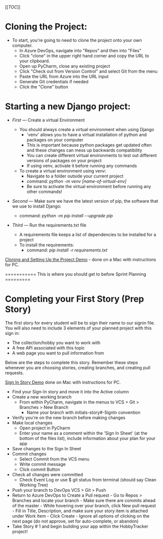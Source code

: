 [[_TOC_]]

# Cloning the Project:
- To start, you're going to need to clone the project onto your own computer.
    - In Azure DevOps, navigate into "Repos" and then into "Files"
    - Click "clone" in the upper right hand corner and copy the URL to your clipboard.
    - Open up PyCharm, close any existing project
    - Click "Check out from Version Control" and select Git from the menu
    - Paste the URL from Azure into the URL input
    - Generate Git credentials if needed
    - Click the "Clone" button


# Starting a new Django project:

- _First_ — Create a virtual Environment
  - You should always create a virtual environment when using Django
    - 'venv' allows you to have a virtual installation of python and packages on your computer
     - This is important because python packages get updated often and these changes can mess up backwards compatibility
      - You can create different virtual environments to test out different versions of packages on your project
    - If using venv, activate it before running any commands
  - To create a virtual environment using venv:
    - Navigate to a folder outside your current project
    - command: _python -m venv [name-of-virtual-env]_
    - Be sure to activate the virtual environment before running any other commands!

- _Second_ — Make sure we have the latest version of pip, the software that we use to install Django:
    - command: _python -m pip install --upgrade pip_
- _Third_ — Run the requirements.txt file
    - A requirements file keeps a list of dependencies to be installed for a project
    - To install the requirements:
      - command: _pip install -r requirements.txt_

[Cloning and Setting Up the Project Demo](https://drive.google.com/file/d/1O7kLTby5iLOo9tAdMX0-SPLtfl1_OPqf/view?usp=sharing) - done on a Mac with instructions for PC.

=========== This is where you should get to before Sprint Planning =========
# Completing your First Story (Prep Story)

The first story for every student will be to sign their name to our signin file. You will also need to include 3 elements of your planned project with this sign in:
  - The collection/hobby you want to work with
  - A free API associated with this topic
  - A web page you want to pull information from

Below are the steps to complete this story. Remember these steps whenever you are choosing stories, creating branches, and creating pull requests.

[Sign In Story Demo](https://drive.google.com/file/d/1jtjKTZNbLiFrVS9bwg6WFI3ws3_4BXqa/view?usp=sharing) done on Mac with instructions for PC.

- Find your Sign-In story and move it into the Active column
- Create a new working branch 
    - From within PyCharm, navigate in the menus to VCS > Git > Branches > New Branch
        - Name your branch with initials-story#-SignIn convention
- Verify you're on the new branch before making changes
- Make local changes
    - Open project in PyCharm
    - Enter your name as a comment within the 'Sign In Sheet' (at the bottom of the files list), include information about your plan for your app
- Save changes to the Sign In Sheet
- Commit changes
    - Select Commit from the VCS menu
    - Write commit message
    - Click commit Button 
- Check all changes were committed
    - Check Event Log or use $ git status from terminal (should say Clean Working Tree)
- Push your branch to DevOps VCS > Git > Push
- Return to Azure DevOps to Create a Pull request
        - Go to Repos > Branches and locate your branch
        - Make sure there are commits ahead of the master
        - While hovering over your branch, click New pull request
        - Fill in Title, Description, and make sure your story item is attached under Work Item
        - Click Create
        - Ignore all options of clicking on the next page (do not approve, set for auto-complete, or abandon)
- Take Story # 1 and begin building your app within the HobbyTracker project!




